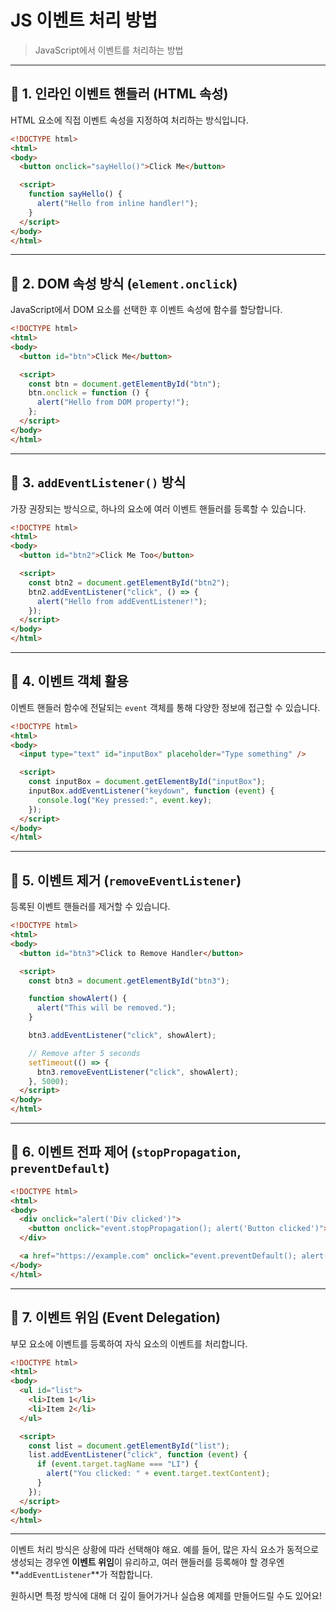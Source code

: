 # JS 이벤트 처리 방법
>  JavaScript에서 이벤트를 처리하는 방법

---

## 🎯 1. 인라인 이벤트 핸들러 (HTML 속성)

HTML 요소에 직접 이벤트 속성을 지정하여 처리하는 방식입니다.

```html
<!DOCTYPE html>
<html>
<body>
  <button onclick="sayHello()">Click Me</button>

  <script>
    function sayHello() {
      alert("Hello from inline handler!");
    }
  </script>
</body>
</html>
```

---

## 🎯 2. DOM 속성 방식 (`element.onclick`)

JavaScript에서 DOM 요소를 선택한 후 이벤트 속성에 함수를 할당합니다.

```html
<!DOCTYPE html>
<html>
<body>
  <button id="btn">Click Me</button>

  <script>
    const btn = document.getElementById("btn");
    btn.onclick = function () {
      alert("Hello from DOM property!");
    };
  </script>
</body>
</html>
```

---

## 🎯 3. `addEventListener()` 방식

가장 권장되는 방식으로, 하나의 요소에 여러 이벤트 핸들러를 등록할 수 있습니다.

```html
<!DOCTYPE html>
<html>
<body>
  <button id="btn2">Click Me Too</button>

  <script>
    const btn2 = document.getElementById("btn2");
    btn2.addEventListener("click", () => {
      alert("Hello from addEventListener!");
    });
  </script>
</body>
</html>
```

---

## 🎯 4. 이벤트 객체 활용

이벤트 핸들러 함수에 전달되는 `event` 객체를 통해 다양한 정보에 접근할 수 있습니다.

```html
<!DOCTYPE html>
<html>
<body>
  <input type="text" id="inputBox" placeholder="Type something" />

  <script>
    const inputBox = document.getElementById("inputBox");
    inputBox.addEventListener("keydown", function (event) {
      console.log("Key pressed:", event.key);
    });
  </script>
</body>
</html>
```

---

## 🎯 5. 이벤트 제거 (`removeEventListener`)

등록된 이벤트 핸들러를 제거할 수 있습니다.

```html
<!DOCTYPE html>
<html>
<body>
  <button id="btn3">Click to Remove Handler</button>

  <script>
    const btn3 = document.getElementById("btn3");

    function showAlert() {
      alert("This will be removed.");
    }

    btn3.addEventListener("click", showAlert);

    // Remove after 5 seconds
    setTimeout(() => {
      btn3.removeEventListener("click", showAlert);
    }, 5000);
  </script>
</body>
</html>
```

---

## 🎯 6. 이벤트 전파 제어 (`stopPropagation`, `preventDefault`)

```html
<!DOCTYPE html>
<html>
<body>
  <div onclick="alert('Div clicked')">
    <button onclick="event.stopPropagation(); alert('Button clicked')">Click Me</button>
  </div>

  <a href="https://example.com" onclick="event.preventDefault(); alert('Link blocked')">Go to Example</a>
</body>
</html>
```

---

## 🎯 7. 이벤트 위임 (Event Delegation)

부모 요소에 이벤트를 등록하여 자식 요소의 이벤트를 처리합니다.

```html
<!DOCTYPE html>
<html>
<body>
  <ul id="list">
    <li>Item 1</li>
    <li>Item 2</li>
  </ul>

  <script>
    const list = document.getElementById("list");
    list.addEventListener("click", function (event) {
      if (event.target.tagName === "LI") {
        alert("You clicked: " + event.target.textContent);
      }
    });
  </script>
</body>
</html>
```

---

이벤트 처리 방식은 상황에 따라 선택해야 해요. 예를 들어, 많은 자식 요소가 동적으로 생성되는 경우엔 **이벤트 위임**이 유리하고, 여러 핸들러를 등록해야 할 경우엔 **`addEventListener`**가 적합합니다.

원하시면 특정 방식에 대해 더 깊이 들어가거나 실습용 예제를 만들어드릴 수도 있어요!
